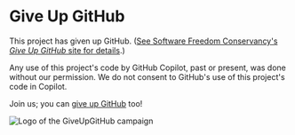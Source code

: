 # Give Up GitHub

This project has given up GitHub.  ([See Software Freedom Conservancy's *Give Up  GitHub* site for details](https://GiveUpGitHub.org).)

Any use of this project's code by GitHub Copilot, past or present, was done without our permission.  We do not consent to GitHub's use of this project's code in Copilot.

Join us; you can [give up GitHub](https://GiveUpGitHub.org) too!

![Logo of the GiveUpGitHub campaign](https://sfconservancy.org/img/GiveUpGitHub.png)
